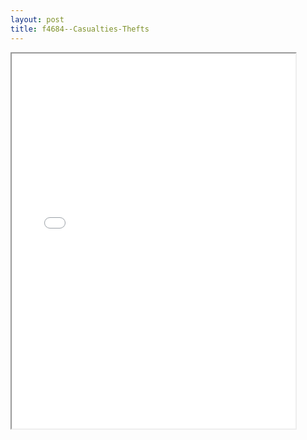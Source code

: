 ```yaml
---
layout: post
title: f4684--Casualties-Thefts
---
```


<div class="pdf-container">
<iframe src="/ea/assets/pdfs/f4684--Casualties-Thefts.pdf" height="600" width="90%" allowFullScreen="true"></iframe>
</div>

